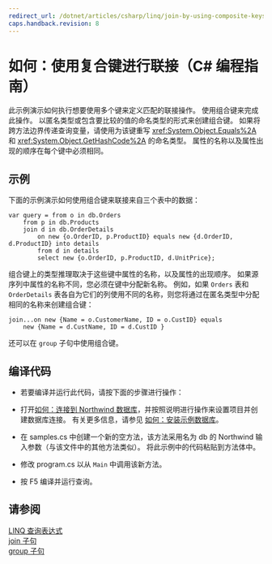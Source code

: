 ```yaml
---
redirect_url: /dotnet/articles/csharp/linq/join-by-using-composite-keys
caps.handback.revision: 8
---
```

# 如何：使用复合键进行联接（C# 编程指南）
此示例演示如何执行想要使用多个键来定义匹配的联接操作。  使用组合键来完成此操作。  以匿名类型或包含要比较的值的命名类型的形式来创建组合键。  如果将跨方法边界传递查询变量，请使用为该键重写 <xref:System.Object.Equals%2A> 和 <xref:System.Object.GetHashCode%2A> 的命名类型。  属性的名称以及属性出现的顺序在每个键中必须相同。  
  
## 示例  
 下面的示例演示如何使用组合键来联接来自三个表中的数据：  
  
```  
var query = from o in db.Orders  
    from p in db.Products  
    join d in db.OrderDetails   
        on new {o.OrderID, p.ProductID} equals new {d.OrderID,         d.ProductID} into details  
        from d in details  
        select new {o.OrderID, p.ProductID, d.UnitPrice};  
```  
  
 组合键上的类型推理取决于这些键中属性的名称，以及属性的出现顺序。  如果源序列中属性的名称不同，您必须在键中分配新名称。  例如，如果 `Orders` 表和 `OrderDetails` 表各自为它们的列使用不同的名称，则您将通过在匿名类型中分配相同的名称来创建组合键：  
  
```  
join...on new {Name = o.CustomerName, ID = o.CustID} equals   
    new {Name = d.CustName, ID = d.CustID }  
```  
  
 还可以在 `group` 子句中使用组合键。  
  
## 编译代码  
  
-   若要编译并运行此代码，请按下面的步骤进行操作：  
  
-   打开[如何：连接到 Northwind 数据库](../Topic/How%20to:%20Connect%20to%20the%20Northwind%20Database.md)，并按照说明进行操作来设置项目并创建数据库连接。  有关更多信息，请参见 [如何：安装示例数据库](../Topic/How%20to:%20Install%20Sample%20Databases.md)。  
  
-   在 samples.cs 中创建一个新的空方法，该方法采用名为 db 的 Northwind 输入参数（与该文件中的其他方法类似）。  将此示例中的代码粘贴到方法体中。  
  
-   修改 program.cs 以从 `Main` 中调用该新方法。  
  
-   按 F5 编译并运行查询。  
  
## 请参阅  
 [LINQ 查询表达式](../../../csharp/programming-guide/linq-query-expressions/index.md)   
 [join 子句](../../../csharp/language-reference/keywords/join-clause.md)   
 [group 子句](../../../csharp/language-reference/keywords/group-clause.md)